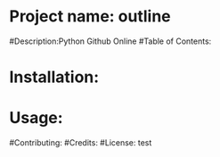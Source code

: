 # Project name: outline
#Description:Python Github Online
#Table of Contents:
# Installation:
# Usage:
#Contributing:
#Credits:
#License:
test 
